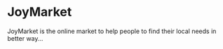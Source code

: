 # JoyMarket
JoyMarket is the online market to help people to find their local needs in better way...
